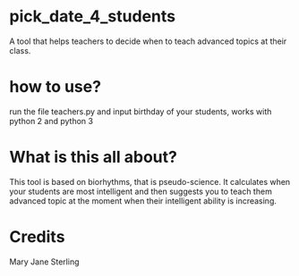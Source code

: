 # pick_date_4_students
  A tool that helps teachers to decide when to teach advanced topics at their class.

# how to use?
  run the file teachers.py and input birthday of your students, works with python 2 and python 3
 
# What is this all about?
  This tool is based on biorhythms, that is pseudo-science. 
  It calculates when your students are most intelligent and then suggests you to teach them advanced topic at the moment when their intelligent ability is increasing.
  
# Credits
  Mary Jane Sterling
